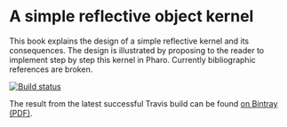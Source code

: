 # A simple reflective object kernel

This book explains the design of a simple reflective kernel and its consequences. The design is illustrated by proposing to the reader to implement step by step this kernel in Pharo.
Currently bibliographic references are broken.

[![Build status][badge]][travis]

[travis]: https://travis-ci.org/SquareBracketAssociates/Booklet-AReflectiveKernel
[badge]: https://travis-ci.org/SquareBracketAssociates/Booklet-AReflectiveKernel.svg?branch=master

The result from the latest successful Travis build can be found [on Bintray (PDF)](https://bintray.com/squarebracketassociates/wip/download_file?file_path=reflective-wip.pdf).

